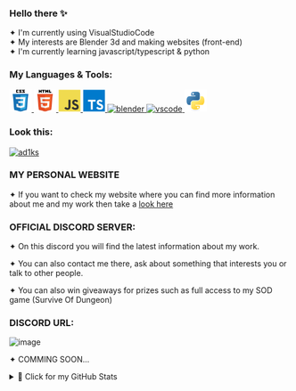 ### Hello there ✨

✦ I'm currently using VisualStudioCode
<br />
✦ My interests are Blender 3d and making websites (front-end)
<br />
✦ I'm currently learning javascript/typescript & python
<br />
###  My Languages & Tools:

<p align="left"></a> <a href="https://www.w3schools.com/css/" target="_blank" rel="noreferrer"> <img src="https://raw.githubusercontent.com/devicons/devicon/master/icons/css3/css3-original-wordmark.svg" alt="css3" width="40" height="40"/> </a> <a href="https://www.w3.org/html/" target="_blank" rel="noreferrer"> <img src="https://raw.githubusercontent.com/devicons/devicon/master/icons/html5/html5-original-wordmark.svg" alt="html5" width="40" height="40"/> </a> <a href="https://developer.mozilla.org/en-US/docs/Web/JavaScript" target="_blank" rel="noreferrer"> <img src="https://raw.githubusercontent.com/devicons/devicon/master/icons/javascript/javascript-original.svg" alt="javascript" width="40" height="40"/> </a> <a href="https://www.typescriptlang.org/" target="_blank" rel="noreferrer"> <img src="https://raw.githubusercontent.com/devicons/devicon/master/icons/typescript/typescript-original.svg" alt="typescript" width="40" height="40"/> </a> 
<a href="https://www.blender.org/" target="_blank" rel="noreferrer"> <img src="https://download.blender.org/branding/community/blender_community_badge_white.svg" alt="blender" width="40" height="40"/><a href="https://code.visualstudio.com/" target="_blank" rel="noreferrer"> <img src="https://upload.wikimedia.org/wikipedia/commons/9/9a/Visual_Studio_Code_1.35_icon.svg" alt="vscode" width="35" height="35"/>
<a href="https://www.python.org" target="_blank" rel="noreferrer"> <img src="https://raw.githubusercontent.com/devicons/devicon/master/icons/python/python-original.svg" alt="python" width="40" height="40"/> </a></p>

<h3 align="left">Look this:</h3>
<p align="left">
<a href="https://www.behance.net/ad1ks" target="blank"><img align="center" src="https://raw.githubusercontent.com/rahuldkjain/github-profile-readme-generator/master/src/images/icons/Social/behance.svg" alt="ad1ks" height="30" width="40" /></a>
</p>

### MY PERSONAL WEBSITE 
✦ If you want to check my website where you can find more information about me and my work then take a [look here](https://codeadiksuuweb.ml) 

###  OFFICIAL DISCORD SERVER:
✦ On this discord you will find the latest information about my work.

✦ You can also contact me there, ask about something that interests you or talk to other people.

✦ You can also win giveaways for prizes such as full access to my SOD game (Survive Of Dungeon)

### DISCORD URL:
![image](https://user-images.githubusercontent.com/75419729/153568356-3b364295-36a3-42bf-bc69-e541dcc946a1.png)

<p align="left"> ✦ COMMING SOON... </p>

<details>
<summary> 🏅 Click for my GitHub Stats</summary>

### 🌟 GitHub Stats

<img align="center" alt="CodeAdiksuu's GitHub Stats" src="https://github-readme-stats.vercel.app/api?username=Adiksuu&hide=prs,contribs&show_icons=true&hide_border=false&title_color=03a9fc&icon_color=047dba&bg_color=09131B&text_color=ffffff&border_color=0c1a25" />

### ⚡ GitHub top languages
<p align="center">
<img alt = "Top Language" src="https://github-readme-stats.vercel.app/api/top-langs/?username=Adiksuu&hide_border=true&title_color=5391FE&text_color=555"
</p> 

### 🏆 Github Trophies
<p align="center">
  <img src="https://github-profile-trophy.vercel.app/?username=Adiksuu&column=8&theme=gruvbox&no-frame=true"/>
</p>
</details>
